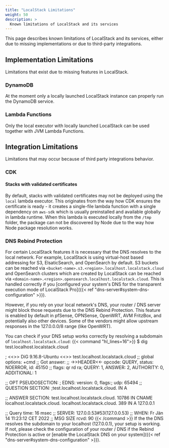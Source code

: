 ```yaml
---
title: "LocalStack Limitations"
weight: 50
description: >
  Known limitations of LocalStack and its services
---
```


This page describes known limitations of LocalStack and its services, either due to missing implementations or due to third-party integrations.

## Implementation Limitations

Limitations that exist due to missing features in LocalStack.

### DynamoDB

At the moment only a locally launched LocalStack instance can properly run the DynamoDB service.

### Lambda Functions

Only the local executor with locally launched LocalStack can be used together with JVM Lambda Functions.

## Integration Limitations

Limitations that may occur because of third party integrations behavior.

### CDK

#### Stacks with validated certificates

By default, stacks with validated certificates may not be deployed using the `local` lambda executor.
This originates from the way how CDK ensures the certificate is ready - it creates a single-file lambda function with a single dependency on `aws-sdk` which is usually preinstalled and available globally in lambda runtime.
When this lambda is executed locally from the `/tmp` folder, the package can not be discovered by Node due to the way how Node package resolution works.

### DNS Rebind Protection

For certain LocalStack features it is necessary that the DNS resolves to the local network.
For example, LocalStack is using virtual-host based addressing for S3, ElsaticSearch, and OpenSearch by default.
S3 buckets can be reached via `<bucket-name>.s3.<region>.localhost.localstack.cloud` and OpenSearch clusters which are created by LocalStack can be reached via `<domain-name>.<region>.opensearch.localhost.localstack.cloud`.
This is handled correctly if you [configured your system's DNS for the transparent execution mode of LocalStack Pro]({{< ref "dns-server#system-dns-configuration" >}}).

However, if you rely on your local network's DNS, your router / DNS server might block those requests due to the DNS Rebind Protection.
This feature is enabled by default in pfSense, OPNSense, OpenWRT, AVM FritzBox, and potentially also other devices.
Some of the vendors might allow upstream responses in the 127.0.0.0/8 range (like OpenWRT).

You can check if your DNS setup works correctly by resolving a subdomain of `localhost.localstack.cloud`:
{{< command "hl_lines=16">}}
$ dig test.localhost.localstack.cloud

; <<>> DiG 9.16.8-Ubuntu <<>> test.localhost.localstack.cloud
;; global options: +cmd
;; Got answer:
;; ->>HEADER<<- opcode: QUERY, status: NOERROR, id: 45150
;; flags: qr rd ra; QUERY: 1, ANSWER: 2, AUTHORITY: 0, ADDITIONAL: 1

;; OPT PSEUDOSECTION:
; EDNS: version: 0, flags:; udp: 65494
;; QUESTION SECTION:
;test.localhost.localstack.cloud. IN	A

;; ANSWER SECTION:
test.localhost.localstack.cloud. 10786 IN CNAME	localhost.localstack.cloud.
localhost.localstack.cloud. 389	IN	A	127.0.0.1

;; Query time: 16 msec
;; SERVER: 127.0.0.53#53(127.0.0.53)
;; WHEN: Fr Jän 14 11:23:12 CET 2022
;; MSG SIZE  rcvd: 90
{{< /command >}}
If the the DNS resolves the subdomain to your localhost (127.0.0.1), your setup is working.
If not, please check the configuration of your router / DNS if the Rebind Protection is active or [enable the LocalStack DNS on your system]({{< ref "dns-server#system-dns-configuration" >}}).
